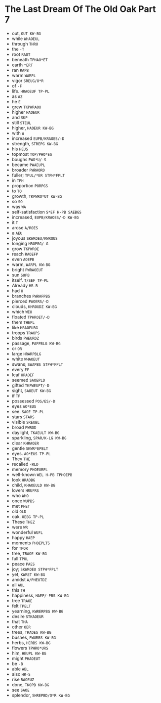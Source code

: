# The Last Dream Of The Old Oak Part 7

* out, `OUT KW-BG`
* while `WHAOEUL`
* through `THRU`
* the `-T`
* root `RAOT`
* beneath `TPHAO*ET`
* earth `*ERT`
* ran `RAPB`
* warm `WARPL`
* vigor `SREUG/O*R`
* of `-F`
* life. `HRAOEUF TP-PL`
* as `AZ`
* he `E`
* grew `TKPWRAOU`
* higher `HAOEUR`
* and `SKP`
* still `STEUL`
* higher, `HAOEUR KW-BG`
* with `W`
* increased `EUPB/KRAOES/-D`
* strength, `STREPG KW-BG`
* his `HEUS`
* topmost `TOP/PHO*ES`
* boughs `PWO*U/-S`
* became `PWAEUPL`
* broader `PWRAORD`
* fuller; `TPUL/*ER STPH*FPLT`
* in `TPH`
* proportion `PORPGS`
* to `TO`
* growth, `TKPWRO*UT KW-BG`
* so `SO`
* was `WA`
* self-satisfaction `S*EF H-PB SAEBGS`
* increased, `EUPB/KRAOES/-D KW-BG`
* it `T`
* arose `A/ROES`
* a `AEU`
* joyous `SKWROEU/KWROUS`
* longing `HROPBG/-G`
* grow `TKPWROE`
* reach `RAOEFP`
* even `AOEPB`
* warm, `WARPL KW-BG`
* bright `PWRAOEUT`
* sun `SUPB`
* itself. `T/SEF TP-PL`
* Already `HR-R`
* had `H`
* branches `PWRAFPBS`
* pierced `PAOERS/-D`
* clouds, `KHROUDZ KW-BG`
* which `WEU`
* floated `TPHROET/-D`
* them `THEPL`
* like `HRAOEUBG`
* troops `TRAOPS`
* birds `PWEURDZ`
* passage, `PAFPBLG KW-BG`
* or `OR`
* large `HRARPBLG`
* white `WHAOEUT`
* swans; `SWAPBS STPH*FPLT`
* every `EF`
* leaf `HRAOEF`
* seemed `SAOEPLD`
* gifted `TKPWEUFT/-D`
* sight, `SAOEUT KW-BG`
* if `TP`
* possessed `POS/ES/-D`
* eyes `AO*EUS`
* see. `SAOE TP-PL`
* stars `STARS`
* visible `SREUBL`
* broad `PWROD`
* daylight, `TKAEULT KW-BG`
* sparkling, `SPAR/K-LG KW-BG`
* clear `KHRAOER`
* gentle `SKWR*EPBLT`
* eyes. `AO*EUS TP-PL`
* They `THE`
* recalled `-RLD`
* memory `PHOEURPL`
* well-known `WEL H-PB TPHOEPB`
* look `HRAOBG`
* child, `KHAOEULD KW-BG`
* lovers `HRUFRS`
* who `WHO`
* once `WUPBS`
* met `PHET`
* old `OLD`
* oak. `OEBG TP-PL`
* These `THEZ`
* were `WR`
* wonderful `WUFL`
* happy `HAEP`
* moments `PHOEPLTS`
* for `TPOR`
* tree, `TRAOE KW-BG`
* full `TPUL`
* peace `PAES`
* joy; `SKWROEU STPH*FPLT`
* yet, `KWRET KW-BG`
* amidst `A/PHEUTDZ`
* all `AUL`
* this `TH`
* happiness, `HAEP/-PBS KW-BG`
* tree `TRAOE`
* felt `TPELT`
* yearning, `KWRERPBG KW-BG`
* desire `STKAOEUR`
* that `THA`
* other `OER`
* trees, `TRAOES KW-BG`
* bushes, `PWURBS KW-BG`
* herbs, `HERBS KW-BG`
* flowers `TPHRO*URS`
* him, `HEUPL KW-BG`
* might `PHAOEUT`
* be `-B`
* able `ABL`
* also `HR-S`
* rise `RAOEUZ`
* done, `TKOPB KW-BG`
* see `SAOE`
* splendor, `SHREPBD/O*R KW-BG`
